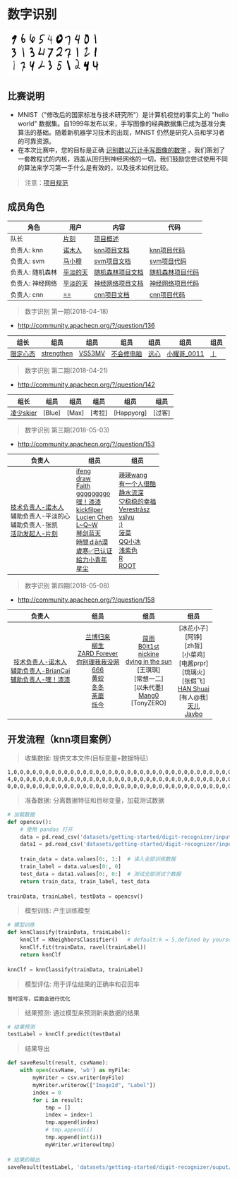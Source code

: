# **数字识别**

![](/static/images/competitions/getting-started/digit-recognizer/front_page.png)

## 比赛说明

* MNIST（"修改后的国家标准与技术研究所"）是计算机视觉的事实上的 "hello world" 数据集。自1999年发布以来，手写图像的经典数据集已成为基准分类算法的基础。随着新机器学习技术的出现，MNIST 仍然是研究人员和学习者的可靠资源。
* 在本次比赛中，您的目标是正确 [识别数以万计手写图像的数字](https://www.kaggle.com/c/digit-recognizer) 。我们策划了一套教程式的内核，涵盖从回归到神经网络的一切。我们鼓励您尝试使用不同的算法来学习第一手什么是有效的，以及技术如何比较。

> 注意：[项目规范](/docs/kaggle-quickstart.md)

## 成员角色

| 角色 | 用户 | 内容 | 代码 |
| -- | -- | -- | -- |
| 队长 | [片刻](https://github.com/jiangzhonglian) | [项目概述](/competitions/getting-started/digit-recognizer/digit-recognizer) |
| 负责人: knn | [诺木人](https://github.com/1mrliu) | [knn项目文档](/competitions/getting-started/digit-recognizer/knn算法描述.md) | [knn项目代码](/src/python/getting-started/digit-recognizer/knn-python3.6.py) |
| 负责人: svm | [马小穆](https://github.com/maxiaomu) | [svm项目文档](/competitions/getting-started/digit-recognizer/svm算法描述.md) | [svm项目代码](/src/python/getting-started/digit-recognizer/svm-python3.6.py) |
| 负责人: 随机森林 | [平淡的天](https://github.com/maxiaomu) | [随机森林项目文档](/competitions/getting-started/digit-recognizer/随机森林算法描述.md) | [随机森林项目代码](/src/python/getting-started/digit-recognizer/rf-python3.6.py) |
| 负责人: 神经网络 | [平淡的天](https://github.com/maxiaomu) | [神经网络项目文档](/competitions/getting-started/digit-recognizer/神经网络算法描述.md) | [神经网络项目代码](/src/python/getting-started/digit-recognizer/nn-python3.6.py) |
| 负责人: cnn | [==](https://github.com/xiaomingnio) | [cnn项目文档](/competitions/getting-started/digit-recognizer/cnn算法描述.md) | [cnn项目代码](/src/python/getting-started/digit-recognizer/keras_cnn-python3.6.py) |

> 数字识别 第一期(2018-04-18)

* http://community.apachecn.org/?/question/136

| 组长 | 组员 | 组员 | 组员 | 组员 | 组员 | 组员 |
| -- | -- | -- | -- | -- | -- | -- | 
| [限定心态](https://github.com/island99) | [strengthen](https://github.com/Yestrengthen) | [VS53MV](https://github.com/La-fe) | [不会修电脑](https://github.com/smallsmallwood) | [远心](https://github.com/SwordFaith) | [小耀哥_0011](https://github.com/yirenrumeng) | [丨](https://github.com/nincro)|

> 数字识别 第二期(2018-04-21)

* http://community.apachecn.org/?/question/142

| 组长 | 组员 | 组员 | 组员 | 组员 | 组员 |
| -- | -- | -- | -- | -- | -- | 
|[凌少skier](https://github.com/skierlin)|[Blue]|[Max]|[考拉]|[Happyorg]|[过客]|

> 数字识别 第三期(2018-05-03)

* http://community.apachecn.org/?/question/153

| 负责人 | 组员 | 组员|
| -- | -- | -- |
|[技术负责人-诺木人](https://github.com/1mrliu)<br/>辅助负责人-平淡的心<br/>辅助负责人-张凯<br/>[活动发起人-片刻](https://github.com/jiangzhonglian)| [ifeng](https://github.com/ifeng2025)<br/>[draw](https://github.com/)<br/>[Faith](https://github.com/77qingliu)<br/>[ggggggggo](https://github.com/)<br/>[嘿！漆漆](https://github.com/77const)<br/>[kickfilper](https://github.com/yongfegnyan)<br/>[Lucien Chen](https://github.com/hubeihubei)<br/>[L~Q~W](https://github.com/)<br/>[琴剑蓝天](https://github.com/xvjie)<br/>[時間ｄāń漠](https://github.com/)<br/>[歲寒✅已认证](https://github.com/)<br/>[給力小青年](https://github.com/XCWDSG)<br/>[星尘](https://github.com/wilderchen)<br/>|[瑛瑛wang](https://github.com/)<br/>[有一个人很酷](https://github.com/)<br/>[静水流深](https://github.com/)<br/>[♡稳稳的幸福](https://github.com/patrickwangqy)<br/>[Verestràsz](https://github.com/soarchorale)<br/>[vslyu](https://github.com/)<br/>[:)](https://github.com/)<br/>[菠菜](https://github.com/wpbshine)<br/>[QQ小冰](https://github.com/Luyu-Liam)<br/>[浅紫色](https://github.com/MarkerGo)<br/>[R](https://github.com/rjdCS)<br/>[ ROOT](https://github.com/zch765536121) |


> 数字识别 第四期(2018-05-08)

* http://community.apachecn.org/?/question/158

| 负责人 | 组员 | 组员 | 组员 |
| :--: | :--: | :--: | :--: |
|[技术负责人-诺木人](https://github.com/1mrliu)<br>[辅助负责人-BrianCai](https://github.com/BrianCai)<br> [辅助负责人-嘿！漆漆](https://github.com/77const)<br> | [兰博归来](https://github.com/lanboguilai)<br/>[柳生](https://github.com/liushengxu)<br/>[ZARD Forever](https://github.com/boonguan)<br/>[你别理我我没网](https://github.com/framelove)<br/>[666](https://github.com/xuanbabybaby)<br/>[黄蛟](https://github.com/jhuang111)<br/>[冬冬](https://github.com/swdmike)<br/>[荼蘼](https://github.com/mile)<br/>[烁今](https://github.com/guessay) | [简雨](https://github.com/pengyuanqiuqiu)<br/>[B0lt1st](https://github.com/B0lt1st)<br/>[nickine](https://github.com/nickninth)<br/>[dying in the sun](https://github.com/jialindeng)<br/>[王琪琪]<br/>[常想一二]<br/>[以朱代墨]<br/>[Mang0](0xMJ)<br/>[TonyZERO]<br/> | [冰花小子]<br/>[阿铮]<br/>[zh哲]<br/>[小菜鸡]<br/>[电酱prpr]<br/>[琉璃火]<br/>[张假飞]<br/>[HAN Shuai](https://github.com/rudyhan)<br/>[有人@我]<br/>[天儿](https://github.com/smilesboy)<br/>[Jaybo](https://github.com/strivebo)<br/> |

## 开发流程（knn项目案例）

> 收集数据: 提供文本文件(目标变量+数据特征)

```
1,0,0,0,0,0,0,0,0,0,0,0,0,0,0,0,0,0,0,0,0,0,0,0,0,0,0,0,0,0,0,0,0,0,0,0,0,0,0,0,0,0,0,0,0,0,0,0,0,0,0,0,0,0,0,0,0,0,0,0,0,0,0,0,0,0,0,0,0,0,0,0,0,0,0,0,0,0,0,0,0,0,0,0,0,0,0,0,0,0,0,0,0,0,0,0,0,0,0,0,0,0,0,0,0,0,0,0,0,0,0,0,0,0,0,0,0,0,0,0,0,0,0,0,0,3,141,139,3,0,0,0,0,0,0,0,0,0,0,0,0,0,0,0,0,0,0,0,0,0,0,0,0,9,254,254,8,0,0,0,0,0,0,0,0,0,0,0,0,0,0,0,0,0,0,0,0,0,0,0,0,9,254,254,8,0,0,0,0,0,0,0,0,0,0,0,0,0,0,0,0,0,0,0,0,0,0,0,0,9,254,254,106,0,0,0,0,0,0,0,0,0,0,0,0,0,0,0,0,0,0,0,0,0,0,0,0,9,254,254,184,0,0,0,0,0,0,0,0,0,0,0,0,0,0,0,0,0,0,0,0,0,0,0,0,9,254,254,184,0,0,0,0,0,0,0,0,0,0,0,0,0,0,0,0,0,0,0,0,0,0,0,0,9,254,254,184,0,0,0,0,0,0,0,0,0,0,0,0,0,0,0,0,0,0,0,0,0,0,0,0,6,185,254,184,0,0,0,0,0,0,0,0,0,0,0,0,0,0,0,0,0,0,0,0,0,0,0,0,0,89,254,184,0,0,0,0,0,0,0,0,0,0,0,0,0,0,0,0,0,0,0,0,0,0,0,0,4,146,254,184,0,0,0,0,0,0,0,0,0,0,0,0,0,0,0,0,0,0,0,0,0,0,0,0,9,254,254,184,0,0,0,0,0,0,0,0,0,0,0,0,0,0,0,0,0,0,0,0,0,0,0,0,9,254,254,184,0,0,0,0,0,0,0,0,0,0,0,0,0,0,0,0,0,0,0,0,0,0,0,0,9,254,254,184,0,0,0,0,0,0,0,0,0,0,0,0,0,0,0,0,0,0,0,0,0,0,0,0,9,254,254,184,0,0,0,0,0,0,0,0,0,0,0,0,0,0,0,0,0,0,0,0,0,0,0,0,9,254,254,184,0,0,0,0,0,0,0,0,0,0,0,0,0,0,0,0,0,0,0,0,0,0,0,0,156,254,254,184,0,0,0,0,0,0,0,0,0,0,0,0,0,0,0,0,0,0,0,0,0,0,0,0,185,255,255,184,0,0,0,0,0,0,0,0,0,0,0,0,0,0,0,0,0,0,0,0,0,0,0,0,185,254,254,184,0,0,0,0,0,0,0,0,0,0,0,0,0,0,0,0,0,0,0,0,0,0,0,0,185,254,254,184,0,0,0,0,0,0,0,0,0,0,0,0,0,0,0,0,0,0,0,0,0,0,0,0,63,254,254,62,0,0,0,0,0,0,0,0,0,0,0,0,0,0,0,0,0,0,0,0,0,0,0,0,0,0,0,0,0,0,0,0,0,0,0,0,0,0,0,0,0,0,0,0,0,0,0,0,0,0,0,0,0,0,0,0,0,0,0,0,0,0,0,0,0,0,0,0,0,0,0,0,0,0,0,0,0,0,0,0,0,0,0,0,0,0,0,0,0,0,0,0,0,0,0,0,0,0,0,0,0,0,0,0,0,0,0,0,0,0,0,0,0,0,0,0,0,0,0,0,0,0,0,0
4,0,0,0,0,0,0,0,0,0,0,0,0,0,0,0,0,0,0,0,0,0,0,0,0,0,0,0,0,0,0,0,0,0,0,0,0,0,0,0,0,0,0,0,0,0,0,0,0,0,0,0,0,0,0,0,0,0,0,0,0,0,0,0,0,0,0,0,0,0,0,0,0,0,0,0,0,0,0,0,0,0,0,0,0,0,0,0,0,0,0,0,0,0,0,0,0,0,0,0,0,0,0,0,0,0,0,0,0,0,0,0,0,0,0,0,0,0,0,0,0,0,0,0,0,0,0,0,0,0,0,0,0,0,0,0,0,0,0,0,0,0,0,0,0,0,0,220,179,6,0,0,0,0,0,0,0,0,9,77,0,0,0,0,0,0,0,0,0,0,0,0,0,0,0,28,247,17,0,0,0,0,0,0,0,0,27,202,0,0,0,0,0,0,0,0,0,0,0,0,0,0,0,0,242,155,0,0,0,0,0,0,0,0,27,254,63,0,0,0,0,0,0,0,0,0,0,0,0,0,0,0,160,207,6,0,0,0,0,0,0,0,27,254,65,0,0,0,0,0,0,0,0,0,0,0,0,0,0,0,127,254,21,0,0,0,0,0,0,0,20,239,65,0,0,0,0,0,0,0,0,0,0,0,0,0,0,0,77,254,21,0,0,0,0,0,0,0,0,195,65,0,0,0,0,0,0,0,0,0,0,0,0,0,0,0,70,254,21,0,0,0,0,0,0,0,0,195,142,0,0,0,0,0,0,0,0,0,0,0,0,0,0,0,56,251,21,0,0,0,0,0,0,0,0,195,227,0,0,0,0,0,0,0,0,0,0,0,0,0,0,0,0,222,153,5,0,0,0,0,0,0,0,120,240,13,0,0,0,0,0,0,0,0,0,0,0,0,0,0,0,67,251,40,0,0,0,0,0,0,0,94,255,69,0,0,0,0,0,0,0,0,0,0,0,0,0,0,0,0,234,184,0,0,0,0,0,0,0,19,245,69,0,0,0,0,0,0,0,0,0,0,0,0,0,0,0,0,234,169,0,0,0,0,0,0,0,3,199,182,10,0,0,0,0,0,0,0,0,0,0,0,0,0,0,0,154,205,4,0,0,26,72,128,203,208,254,254,131,0,0,0,0,0,0,0,0,0,0,0,0,0,0,0,61,254,129,113,186,245,251,189,75,56,136,254,73,0,0,0,0,0,0,0,0,0,0,0,0,0,0,0,15,216,233,233,159,104,52,0,0,0,38,254,73,0,0,0,0,0,0,0,0,0,0,0,0,0,0,0,0,0,0,0,0,0,0,0,0,0,18,254,73,0,0,0,0,0,0,0,0,0,0,0,0,0,0,0,0,0,0,0,0,0,0,0,0,0,18,254,73,0,0,0,0,0,0,0,0,0,0,0,0,0,0,0,0,0,0,0,0,0,0,0,0,0,5,206,106,0,0,0,0,0,0,0,0,0,0,0,0,0,0,0,0,0,0,0,0,0,0,0,0,0,0,186,159,0,0,0,0,0,0,0,0,0,0,0,0,0,0,0,0,0,0,0,0,0,0,0,0,0,6,209,101,0,0,0,0,0,0,0,0,0,0,0,0,0,0,0,0,0,0,0,0,0,0,0,0,0,0,0,0,0,0,0,0,0,0,0,0,0,0,0,0,0,0,0,0,0,0,0,0,0,0,0,0,0,0,0,0,0,0,0,0,0,0,0,0,0,0,0,0,0,0,0,0,0,0,0,0,0,0,0,0,0,0,0,0,0,0,0,0,0,0
0,0,0,0,0,0,0,0,0,0,0,0,0,0,0,0,0,0,0,0,0,0,0,0,0,0,0,0,0,0,0,0,0,0,0,0,0,0,0,0,0,0,0,0,0,0,0,0,0,0,0,0,0,0,0,0,0,0,0,0,0,0,0,0,0,0,0,0,0,0,0,0,0,0,0,0,0,0,0,0,0,0,0,0,0,0,0,0,0,0,0,0,0,0,0,0,0,0,0,0,0,0,0,0,0,0,0,0,0,0,0,0,0,0,0,0,0,0,0,0,0,0,1,25,130,155,254,254,254,157,30,2,0,0,0,0,0,0,0,0,0,0,0,0,0,0,0,0,0,8,103,253,253,253,253,253,253,253,253,114,2,0,0,0,0,0,0,0,0,0,0,0,0,0,0,0,11,208,253,253,253,253,253,253,253,253,253,253,107,0,0,0,0,0,0,0,0,0,0,0,0,0,0,0,31,253,253,253,253,253,253,253,253,253,253,253,215,101,3,0,0,0,0,0,0,0,0,0,0,0,0,23,210,253,253,253,248,161,222,222,246,253,253,253,253,253,39,0,0,0,0,0,0,0,0,0,0,0,0,136,253,253,253,229,77,0,0,0,70,218,253,253,253,253,215,91,0,0,0,0,0,0,0,0,0,0,5,214,253,253,253,195,0,0,0,0,0,104,224,253,253,253,253,215,29,0,0,0,0,0,0,0,0,0,116,253,253,253,247,75,0,0,0,0,0,0,26,200,253,253,253,253,216,4,0,0,0,0,0,0,0,0,254,253,253,253,195,0,0,0,0,0,0,0,0,26,200,253,253,253,253,5,0,0,0,0,0,0,0,0,254,253,253,253,99,0,0,0,0,0,0,0,0,0,25,231,253,253,253,36,0,0,0,0,0,0,0,0,254,253,253,253,99,0,0,0,0,0,0,0,0,0,0,223,253,253,253,129,0,0,0,0,0,0,0,0,254,253,253,253,99,0,0,0,0,0,0,0,0,0,0,127,253,253,253,129,0,0,0,0,0,0,0,0,254,253,253,253,99,0,0,0,0,0,0,0,0,0,0,139,253,253,253,90,0,0,0,0,0,0,0,0,254,253,253,253,99,0,0,0,0,0,0,0,0,0,78,248,253,253,253,5,0,0,0,0,0,0,0,0,254,253,253,253,216,34,0,0,0,0,0,0,0,33,152,253,253,253,107,1,0,0,0,0,0,0,0,0,206,253,253,253,253,140,0,0,0,0,0,30,139,234,253,253,253,154,2,0,0,0,0,0,0,0,0,0,16,205,253,253,253,250,208,106,106,106,200,237,253,253,253,253,209,22,0,0,0,0,0,0,0,0,0,0,0,82,253,253,253,253,253,253,253,253,253,253,253,253,253,209,22,0,0,0,0,0,0,0,0,0,0,0,0,1,91,253,253,253,253,253,253,253,253,253,253,213,90,7,0,0,0,0,0,0,0,0,0,0,0,0,0,0,1,18,129,208,253,253,253,253,159,129,90,4,0,0,0,0,0,0,0,0,0,0,0,0,0,0,0,0,0,0,0,0,0,0,0,0,0,0,0,0,0,0,0,0,0,0,0,0,0,0,0,0,0,0,0,0,0,0,0,0,0,0,0,0,0,0,0,0,0,0,0,0,0,0,0,0,0,0,0,0,0,0,0,0,0,0,0,0,0,0,0,0,0,0,0,0,0,0,0,0,0,0,0,0,0,0,0,0,0,0,0,0,0,0,0,0,0,0,0,0,0,0,0,0,0,0,0,0,0,0,0,0,0
```

> 准备数据: 分离数据特征和目标变量，加载测试数据

```python
# 加载数据
def opencsv():
    # 使用 pandas 打开
    data = pd.read_csv('datasets/getting-started/digit-recognizer/input/train.csv')
    data1 = pd.read_csv('datasets/getting-started/digit-recognizer/input/test.csv')

    train_data = data.values[0:, 1:]  # 读入全部训练数据
    train_label = data.values[0:, 0]
    test_data = data1.values[0:, 0:]  # 测试全部测试个数据
    return train_data, train_label, test_data

trainData, trainLabel, testData = opencsv()
```

> 模型训练: 产生训练模型

```python
# 模型训练
def knnClassify(trainData, trainLabel):
    knnClf = KNeighborsClassifier()   # default:k = 5,defined by yourself:KNeighborsClassifier(n_neighbors=10)
    knnClf.fit(trainData, ravel(trainLabel))
    return knnClf

knnClf = knnClassify(trainData, trainLabel)
```

> 模型评估: 用于评估结果的正确率和召回率

`暂时没写，后面会进行优化`

> 结果预测: 通过模型来预测新来数据的结果

```python
# 结果预测
testLabel = knnClf.predict(testData)
```

> 结果导出

```python
def saveResult(result, csvName):
    with open(csvName, 'wb') as myFile:
        myWriter = csv.writer(myFile)
        myWriter.writerow(["ImageId", "Label"])
        index = 0
        for i in result:
            tmp = []
            index = index+1
            tmp.append(index)
            # tmp.append(i)
            tmp.append(int(i))
            myWriter.writerow(tmp)

# 结果的输出
saveResult(testLabel, 'datasets/getting-started/digit-recognizer/ouput/Result_sklearn_knn.csv')
```
